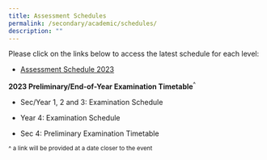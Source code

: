 ```yaml
---
title: Assessment Schedules
permalink: /secondary/academic/schedules/
description: ""
---
```


Please click on the links below to access the latest schedule for each level:

*   [Assessment Schedule 2023](https://docs.google.com/spreadsheets/d/e/2PACX-1vRm149XtkmSXhY5s6v6LFCqfESiU9dOGnoe0Nr-PAlrqZodOortLm7C5VY-tWMrQ00DFxKnRT1ix7AK/pubhtml)


**2023 Preliminary/End-of-Year Examination Timetable**<sup>^</sup>

*   Sec/Year 1, 2 and 3: Examination Schedule

*   Year 4: Examination Schedule

*   Sec 4: Preliminary Examination Timetable


<sup> ^ a link will be provided at a date closer to the event</sup>